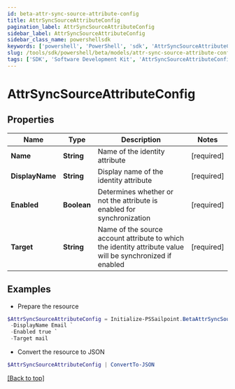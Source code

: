 ```yaml
---
id: beta-attr-sync-source-attribute-config
title: AttrSyncSourceAttributeConfig
pagination_label: AttrSyncSourceAttributeConfig
sidebar_label: AttrSyncSourceAttributeConfig
sidebar_class_name: powershellsdk
keywords: ['powershell', 'PowerShell', 'sdk', 'AttrSyncSourceAttributeConfig', 'BetaAttrSyncSourceAttributeConfig'] 
slug: /tools/sdk/powershell/beta/models/attr-sync-source-attribute-config
tags: ['SDK', 'Software Development Kit', 'AttrSyncSourceAttributeConfig', 'BetaAttrSyncSourceAttributeConfig']
---
```



# AttrSyncSourceAttributeConfig

## Properties

Name | Type | Description | Notes
------------ | ------------- | ------------- | -------------
**Name** | **String** | Name of the identity attribute | [required]
**DisplayName** | **String** | Display name of the identity attribute | [required]
**Enabled** | **Boolean** | Determines whether or not the attribute is enabled for synchronization | [required]
**Target** | **String** | Name of the source account attribute to which the identity attribute value will be synchronized if enabled | [required]

## Examples

- Prepare the resource
```powershell
$AttrSyncSourceAttributeConfig = Initialize-PSSailpoint.BetaAttrSyncSourceAttributeConfig  -Name email `
 -DisplayName Email `
 -Enabled true `
 -Target mail
```

- Convert the resource to JSON
```powershell
$AttrSyncSourceAttributeConfig | ConvertTo-JSON
```


[[Back to top]](#) 

